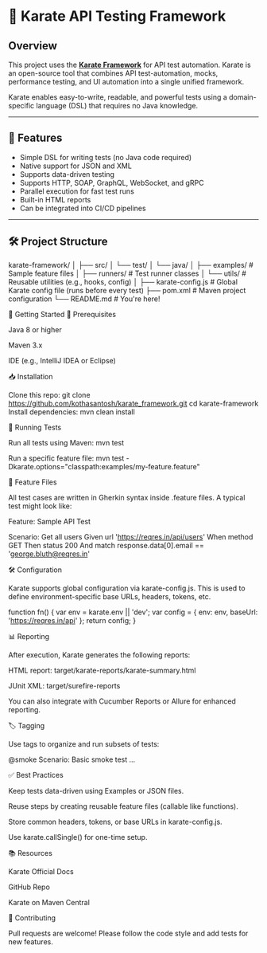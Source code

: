 # 🥋 Karate API Testing Framework

## Overview

This project uses the **[Karate Framework](https://github.com/karatelabs/karate)** for API test automation. Karate is an open-source tool that combines API test-automation, mocks, performance testing, and UI automation into a single unified framework.

Karate enables easy-to-write, readable, and powerful tests using a domain-specific language (DSL) that requires no Java knowledge.

---

## 🚀 Features

- Simple DSL for writing tests (no Java code required)
- Native support for JSON and XML
- Supports data-driven testing
- Supports HTTP, SOAP, GraphQL, WebSocket, and gRPC
- Parallel execution for fast test runs
- Built-in HTML reports
- Can be integrated into CI/CD pipelines

---

## 🛠️ Project Structure

karate-framework/
│
├── src/
│   └── test/
│       └── java/
│           ├── examples/       # Sample feature files
│           ├── runners/        # Test runner classes
│           └── utils/          # Reusable utilities (e.g., hooks, config)
│
├── karate-config.js            # Global Karate config file (runs before every test)
├── pom.xml                     # Maven project configuration
└── README.md                   # You're here!


🚀 Getting Started
🔧 Prerequisites

Java 8 or higher

Maven 3.x

IDE (e.g., IntelliJ IDEA or Eclipse)

📥 Installation

Clone this repo:
git clone https://github.com/kothasantosh/karate_framework.git
cd karate-framework
Install dependencies:
mvn clean install

🧪 Running Tests

Run all tests using Maven:
mvn test

Run a specific feature file:
mvn test -Dkarate.options="classpath:examples/my-feature.feature"

📁 Feature Files

All test cases are written in Gherkin syntax inside .feature files. A typical test might look like:

Feature: Sample API Test

  Scenario: Get all users
    Given url 'https://reqres.in/api/users'
    When method GET
    Then status 200
    And match response.data[0].email == 'george.bluth@reqres.in'

 🛠 Configuration

Karate supports global configuration via karate-config.js. This is used to define environment-specific base URLs, headers, tokens, etc.

function fn() {
  var env = karate.env || 'dev';
  var config = {
    env: env,
    baseUrl: 'https://reqres.in/api'
  };
  return config;
}

📊 Reporting

After execution, Karate generates the following reports:

HTML report: target/karate-reports/karate-summary.html

JUnit XML: target/surefire-reports

You can also integrate with Cucumber Reports or Allure for enhanced reporting.

🏷️ Tagging

Use tags to organize and run subsets of tests:

@smoke
Scenario: Basic smoke test
  ...

✅ Best Practices

Keep tests data-driven using Examples or JSON files.

Reuse steps by creating reusable feature files (callable like functions).

Store common headers, tokens, or base URLs in karate-config.js.

Use karate.callSingle() for one-time setup.

📚 Resources

Karate Official Docs

GitHub Repo

Karate on Maven Central

🤝 Contributing

Pull requests are welcome! Please follow the code style and add tests for new features.



